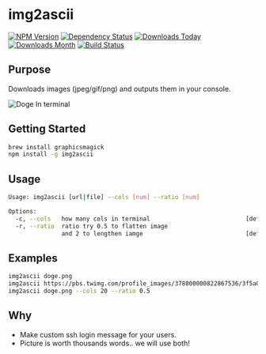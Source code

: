 # img2ascii

[![NPM Version](https://badge.fury.io/js/img2ascii.svg)](https://badge.fury.io/js/img2ascii)
[![Dependency Status](https://david-dm.org/syzer/img2ascii.svg)](https://david-dm.org/syzer/img2ascii)
[![Downloads Today](https://img.shields.io/npm/dt/img2ascii.svg)](https://badge.fury.io/js/img2ascii)
[![Downloads Month](https://img.shields.io/npm/dm/img2ascii.svg)](https://badge.fury.io/js/img2ascii)
[![Build Status](https://img.shields.io/travis/syzer/img2ascii.svg)](https://badge.fury.io/js/img2ascii)

## Purpose
Downloads images (jpeg/gif/png) and outputs them in your console.

![Doge In terminal](https://raw.githubusercontent.com/syzer/img2ascii/master/doge.png)

## Getting Started

```sh
brew install graphicsmagick
npm install -g img2ascii
```

## Usage
```sh
Usage: img2ascii [url|file] --cols [num] --ratio [num]

Options:
  -c, --cols   how many cols in terminal                           [default: 80]
  -r, --ratio  ratio try 0.5 to flatten image
               and 2 to lengthen iamge                             [default: 1]
```

## Examples
```sh
img2ascii doge.png
img2ascii https://pbs.twimg.com/profile_images/378800000822867536/3f5a00acf72df93528b6bb7cd0a4fd0c.jpeg
img2ascii doge.png --cols 20 --ratio 0.5
```

## Why

- Make custom ssh login message for your users.
- Picture is worth thousands words.. we will use both!